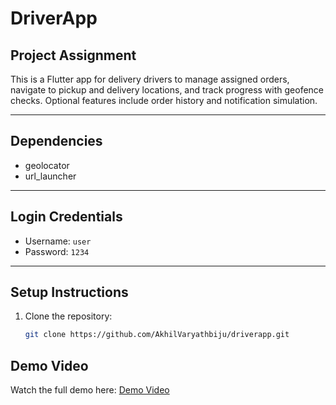 # DriverApp

## Project Assignment
This is a Flutter app for delivery drivers to manage assigned orders, navigate to pickup and delivery locations, and track progress with geofence checks. Optional features include order history and notification simulation.

---

## Dependencies
- geolocator
- url_launcher

---

## Login Credentials
- Username: `user`
- Password: `1234`

---

## Setup Instructions
1. Clone the repository:
   ```bash
   git clone https://github.com/AkhilVaryathbiju/driverapp.git
   
## Demo Video
Watch the full demo here: [Demo Video](https://www.loom.com/share/543b59499ed44a658812b4933bec4afb?sid=785d78ed-7d6a-4e93-b88a-84e35f873273)
